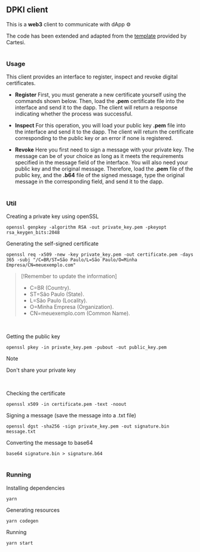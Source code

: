 ## DPKI client

This is a **web3** client to communicate with dApp :gear:

The code has been extended and adapted from the [template](https://github.com/prototyp3-dev/frontend-web-cartesi?_gl=1*1o93xk9*_ga*MTUwNjA4MjQ1OC4xNzE3MDE1MjIz*_ga_HM92STPNFJ*MTcyMzE0MzAwOC4xNi4xLjE3MjMxNDMwMjAuNDguMC4w*_gcl_au*MjEzNTg1Mjg4NC4xNzE3MDE1MjIz) provided by Cartesi.

#

### Usage
This client provides an interface to register, inspect and revoke digital certificates. 

 - **Register**
First, you must generate a new certificate yourself using the commands shown below. Then, load the **.pem** certificate file into the interface and send it to the dapp. The client will return a response indicating whether the process was successful.

 - **Inspect**
For this operation, you will load your public key **.pem** file into the interface and send it to the dapp. The client will return the certificate corresponding to the public key or an error if none is registered.

 - **Revoke**
Here you first need to sign a message with your private key. The message can be of your choice as long as it meets the requirements specified in the message field of the interface. You will also need your public key and the original message. Therefore, load the **.pem** file of the public key, and the **.b64** file of the signed message, type the original message in the corresponding field, and send it to the dapp.

#

### Util

Creating a private key using openSSL
```shell
openssl genpkey -algorithm RSA -out private_key.pem -pkeyopt rsa_keygen_bits:2048
```

Generating the self-signed certificate
```shell
openssl req -x509 -new -key private_key.pem -out certificate.pem -days 365 -subj "/C=BR/ST=São Paulo/L=São Paulo/O=Minha Empresa/CN=meuexemplo.com"
```

> [!Remember to update the information]
> - C=BR (Country).
> - ST=São Paulo (State).
> - L=São Paulo (Locality).
> - O=Minha Empresa (Organization).
> - CN=meuexemplo.com (Common Name).

<br>

Getting the public key
```shell
openssl pkey -in private_key.pem -pubout -out public_key.pem
```

> [!NOTE]  
> Don't share your private key

<br>

Checking the certificate
```shell
openssl x509 -in certificate.pem -text -noout
```

Signing a message (save the message into a .txt file)
```shell
openssl dgst -sha256 -sign private_key.pem -out signature.bin message.txt
```

Converting the message to base64
```shell
base64 signature.bin > signature.b64
```

#

### Running
Installing dependencies
```shell
yarn
```

Generating resources
```shell
yarn codegen
```

Running
```shell
yarn start
```
